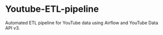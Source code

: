 # Youtube-ETL-pipeline
Automated ETL pipeline for YouTube data using Airflow and YouTube Data API v3.
